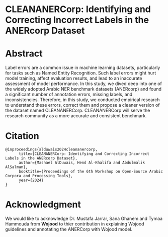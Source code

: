 # CLEANANERCorp: Identifying and Correcting Incorrect Labels in the ANERcorp Dataset

# Abstract
Label errors are a common issue in machine learning datasets, particularly for tasks such as Named Entity Recognition. Such label errors might hurt model training, affect evaluation results, and lead to an inaccurate assessment of model performance. In this study, we dived deep into one of the widely adopted Arabic NER benchmark datasets (ANERcorp) and found a significant number of annotation errors, missing labels, and inconsistencies. Therefore, in this study, we conducted empirical research to understand these errors, correct them and propose a cleaner version of the dataset named CLEANANERCorp. CLEANANERCorp will serve the research community as a more accurate and consistent benchmark.

# Citation
~~~
@inproceedings{alduwais2024cleananercorp,
      title={CLEANANERCorp: Identifying and Correcting Incorrect Labels in the ANERcorp Dataset}, 
      author={Mashael AlDuwais, Hend Al-Khalifa and Abdulmalik AlSalman},
      booktitle={Proceedings of the 6th Workshop on Open-Source Arabic Corpora and Processing Tools},
      year={2024}
}
~~~


# Acknowledgment

We would like to acknowledge Dr. Mustafa Jarrar, Sana Ghanem and Tymaa Hammouda from **Wojood** to thier contribution in explaining Wojood guidelines and annotating the ANERCorp with Wojood model.


